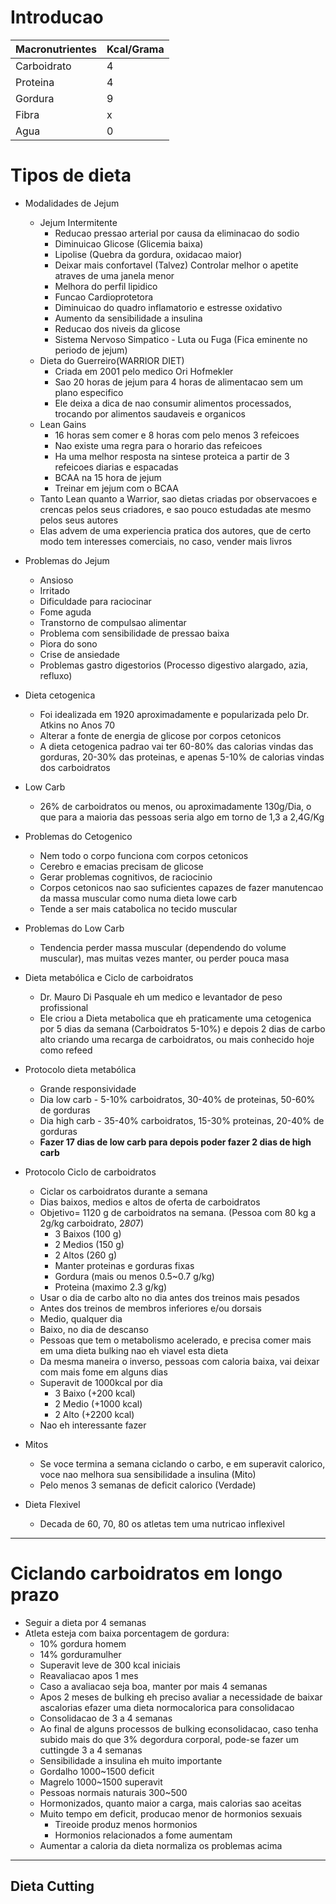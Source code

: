 # Introducao

|Macronutrientes|Kcal/Grama|
|---|---|
|Carboidrato|4|
|Proteina|4|
|Gordura|9|
|Fibra|x|
|Agua|0|

# Tipos de dieta

- Modalidades de Jejum
  - Jejum Intermitente
    - Reducao pressao arterial por causa da eliminacao do sodio
    - Diminuicao Glicose (Glicemia baixa)
    - Lipolise (Quebra da gordura, oxidacao maior)
    - Deixar mais confortavel (Talvez) Controlar melhor o apetite atraves de uma janela menor
    - Melhora do perfil lipidico
    - Funcao Cardioprotetora
    - Diminuicao do quadro inflamatorio e estresse oxidativo
    - Aumento da sensibilidade a insulina
    - Reducao dos niveis da glicose
    - Sistema Nervoso Simpatico - Luta ou Fuga (Fica eminente no periodo de jejum)
  - Dieta do Guerreiro(WARRIOR DIET)
    - Criada em 2001 pelo medico Ori Hofmekler
    - Sao 20 horas de jejum para 4 horas de alimentacao sem um plano especifico
    - Ele deixa a dica de nao consumir alimentos processados, trocando por alimentos saudaveis e organicos
  - Lean Gains
    - 16 horas sem comer e 8 horas com pelo menos 3 refeicoes
    - Nao existe uma regra para o horario das refeicoes
    - Ha uma melhor resposta na sintese proteica a partir de 3 refeicoes diarias e espacadas
    - BCAA na 15 hora de jejum
    - Treinar em jejum com o BCAA
  - Tanto Lean quanto a Warrior, sao dietas criadas por observacoes e crencas pelos seus criadores, e sao pouco estudadas ate mesmo pelos seus autores
  - Elas advem de uma experiencia pratica dos autores, que de certo modo tem interesses comerciais, no caso, vender mais livros

- Problemas do Jejum
  - Ansioso
  - Irritado
  - Dificuldade para raciocinar
  - Fome aguda
  - Transtorno de compulsao alimentar
  - Problema com sensibilidade de pressao baixa
  - Piora do sono
  - Crise de ansiedade
  - Problemas gastro digestorios (Processo digestivo alargado, azia, refluxo)

- Dieta cetogenica
  - Foi idealizada em 1920 aproximadamente e popularizada pelo Dr. Atkins no Anos 70
  - Alterar a fonte de energia de glicose por corpos cetonicos
  - A dieta cetogenica padrao vai ter 60-80% das calorias vindas das gorduras, 20-30% das proteinas, e apenas 5-10% de calorias vindas dos carboidratos

- Low Carb
  - 26% de carboidratos ou menos, ou aproximadamente 130g/Dia, o que para a maioria das pessoas seria algo em torno de 1,3 a 2,4G/Kg

- Problemas do Cetogenico
  - Nem todo o corpo funciona com corpos cetonicos
  - Cerebro e emacias precisam de glicose
  - Gerar problemas cognitivos, de raciocinio
  - Corpos cetonicos nao sao suficientes capazes de fazer manutencao da massa muscular como numa dieta lowe carb
  - Tende a ser mais catabolica no tecido muscular

- Problemas do Low Carb
  - Tendencia perder massa muscular (dependendo do volume muscular), mas muitas vezes manter, ou perder pouca masa

- Dieta metabólica e Ciclo de carboidratos
  - Dr. Mauro Di Pasquale eh um medico e levantador de peso profissional
  - Ele criou a Dieta metabolica que eh praticamente uma cetogenica por 5 dias da semana (Carboidratos 5-10%) e depois 2 dias de carbo alto criando uma recarga de carboidratos, ou mais conhecido hoje como refeed

- Protocolo dieta metabólica
  - Grande responsividade
  - Dia low carb - 5-10% carboidratos, 30-40% de proteinas, 50-60% de gorduras
  - Dia high carb - 35-40% carboidratos, 15-30% proteinas, 20-40% de gorduras
  - **Fazer 17 dias de low carb para depois poder fazer 2 dias de high carb**

- Protocolo Ciclo de carboidratos
  - Ciclar os carboidratos durante a semana
  - Dias baixos, medios e altos de oferta de carboidratos
  - Objetivo= 1120 g de carboidratos na semana. (Pessoa com 80 kg a 2g/kg carboidrato, 2*80*7)
    - 3 Baixos (100 g)
    - 2 Medios (150 g)
    - 2 Altos (260 g)
    - Manter proteinas e gorduras fixas
    - Gordura (mais ou menos 0.5~0.7 g/kg)
    - Proteina (maximo 2.3 g/kg)
  - Usar o dia de carbo alto no dia antes dos treinos mais pesados
  - Antes dos treinos de membros inferiores e/ou dorsais
  - Medio, qualquer dia
  - Baixo, no dia de descanso
  - Pessoas que tem o metabolismo acelerado, e precisa comer mais em uma dieta bulking nao eh viavel esta dieta
  - Da mesma maneira o inverso, pessoas com caloria baixa, vai deixar com mais fome em alguns dias
  - Superavit de 1000kcal por dia
    - 3 Baixo (+200 kcal)
    - 2 Medio (+1000 kcal)
    - 2 Alto (+2200 kcal)
  - Nao eh interessante fazer
  
- Mitos
  - Se voce termina a semana ciclando o carbo, e em superavit calorico, voce nao melhora sua sensibilidade a insulina (Mito)
  - Pelo menos 3 semanas de deficit calorico (Verdade)

- Dieta Flexivel
  - Decada de 60, 70, 80 os atletas tem uma nutricao inflexivel

---

# Ciclando carboidratos em longo prazo

- Seguir a dieta por 4 semanas
- Atleta esteja com baixa porcentagem de gordura:
  - 10% gordura homem
  - 14% gorduramulher
  - Superavit leve de 300 kcal iniciais
  - Reavaliacao apos 1 mes
  - Caso a avaliacao seja boa, manter por mais 4 semanas
  - Apos 2 meses de bulking eh preciso avaliar a necessidade de baixar ascalorias efazer uma dieta normocalorica para consolidacao
  - Consolidacao de 3 a 4 semanas
  - Ao final de alguns processos de bulking econsolidacao, caso tenha subido mais do que 3% degordura corporal, pode-se fazer um cuttingde 3 a 4 semanas
  - Sensibilidade a insulina eh muito importante
  - Gordalho 1000~1500 deficit
  - Magrelo 1000~1500 superavit
  - Pessoas normais naturais 300~500
  - Hormonizados, quanto maior a carga, mais calorias sao aceitas
  - Muito tempo em deficit, producao menor de hormonios sexuais
    - Tireoide produz menos hormonios
    - Hormonios relacionados a fome aumentam
  - Aumentar a caloria da dieta normaliza os problemas acima

---

## Dieta Cutting
